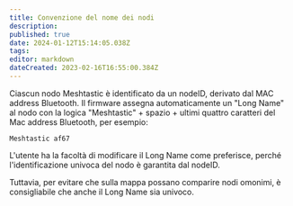 ```yaml
---
title: Convenzione del nome dei nodi
description: 
published: true
date: 2024-01-12T15:14:05.038Z
tags: 
editor: markdown
dateCreated: 2023-02-16T16:55:00.384Z
---
```


Ciascun nodo Meshtastic è identificato da un nodeID, derivato dal MAC address Bluetooth. Il firmware assegna automaticamente un "Long Name" al nodo con la logica "Meshtastic" + spazio + ultimi quattro caratteri del Mac address Bluetooth, per esempio:

`Meshtastic af67`

L'utente ha la facoltà di modificare il Long Name come preferisce, perché l'identificazione univoca del nodo è garantita dal nodeID.

Tuttavia, per evitare che sulla mappa possano comparire nodi omonimi, è consigliabile che anche il Long Name sia univoco.
